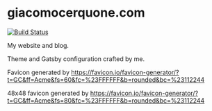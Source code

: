 # giacomocerquone.com

[![Build Status](https://travis-ci.org/giacomocerquone/giacomocerquone.com.svg?branch=master)](https://travis-ci.org/giacomocerquone/giacomocerquone.com)

My website and blog.

Theme and Gatsby configuration crafted by me.

Favicon generated by https://favicon.io/favicon-generator/?t=GC&ff=Acme&fs=60&fc=%23FFFFFF&b=rounded&bc=%23112244

48x48 favicon generated by https://favicon.io/favicon-generator/?t=GC&ff=Acme&fs=80&fc=%23FFFFFF&b=rounded&bc=%23112244

